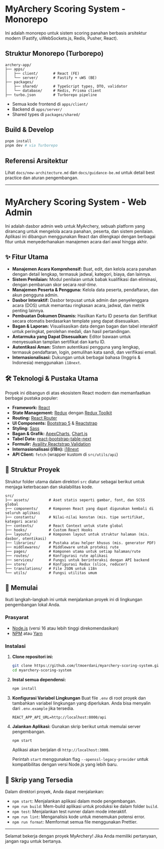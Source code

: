 # MyArchery Scoring System - Monorepo

Ini adalah monorepo untuk sistem scoring panahan berbasis arsitektur modern (Fastify, uWebSockets.js, Redis, Pusher, React).

## Struktur Monorepo (Turborepo)

```
archery-app/
├── apps/
│   ├── client/       # React (FE)
│   └── server/       # Fastify + uWS (BE)
├── packages/
│   ├── shared/       # TypeScript types, DTO, validator
│   └── database/     # Redis, Prisma client
├── turbo.json        # Turborepo pipeline
```

- Semua kode frontend di `apps/client/`
- Backend di `apps/server/`
- Shared types di `packages/shared/`

## Build & Develop

```bash
pnpm install
pnpm dev # via Turborepo
```

## Referensi Arsitektur

Lihat `docs/new-architecture.md` dan `docs/guidance-be.md` untuk detail best practice dan aturan pengembangan.

---

# MyArchery Scoring System - Web Admin

Ini adalah dasbor admin web untuk MyArchery, sebuah platform yang dirancang untuk mengelola acara panahan, peserta, dan sistem penilaian. Aplikasi ini dibangun menggunakan React dan dilengkapi dengan berbagai fitur untuk menyederhanakan manajemen acara dari awal hingga akhir.

## ✨ Fitur Utama

- **Manajemen Acara Komprehensif:** Buat, edit, dan kelola acara panahan dengan detail lengkap, termasuk jadwal, kategori, biaya, dan lainnya.
- **Sistem Penilaian:** Modul penilaian untuk babak kualifikasi dan eliminasi, dengan pembaruan skor secara *real-time*.
- **Manajemen Peserta & Pengguna:** Kelola data peserta, pendaftaran, dan akun pengguna admin.
- **Dasbor Interaktif:** Dasbor terpusat untuk admin dan penyelenggara acara (DOS) untuk memantau ringkasan acara, jadwal, dan metrik penting lainnya.
- **Pembuatan Dokumen Dinamis:** Hasilkan Kartu ID peserta dan Sertifikat secara otomatis berdasarkan template yang dapat disesuaikan.
- **Bagan & Laporan:** Visualisasikan data dengan bagan dan tabel interaktif untuk peringkat, perolehan medali, dan hasil pertandingan.
- **Antarmuka yang Dapat Disesuaikan:** Editor bawaan untuk menyesuaikan tampilan sertifikat dan kartu ID.
- **Autentikasi Aman:** Sistem autentikasi pengguna yang lengkap, termasuk pendaftaran, login, pemulihan kata sandi, dan verifikasi email.
- **Internasionalisasi:** Dukungan untuk berbagai bahasa (Inggris & Indonesia) menggunakan `i18next`.

## 🛠️ Teknologi & Pustaka Utama

Proyek ini dibangun di atas ekosistem React modern dan memanfaatkan berbagai pustaka populer:

- **Framework:** [React](https://reactjs.org/)
- **State Management:** [Redux](https://redux.js.org/) dengan [Redux Toolkit](https://redux-toolkit.js.org/)
- **Routing:** [React Router](https://reactrouter.com/)
- **UI Components:** [Bootstrap 5](https://getbootstrap.com/) & [Reactstrap](https://reactstrap.github.io/)
- **Styling:** [Sass](https://sass-lang.com/)
- **Bagan & Grafik:** [ApexCharts](https://apexcharts.com/), [Chart.js](https://www.chartjs.org/)
- **Tabel Data:** [react-bootstrap-table-next](https://react-bootstrap-table.github.io/react-bootstrap-table2/)
- **Formulir:** [Availity Reactstrap Validation](https://availity.github.io/availity-reactstrap-validation/)
- **Internasionalisasi (i18n):** [i18next](https://www.i18next.com/)
- **API Client:** `fetch` (wrapper kustom di `src/utils/api`)

## 📂 Struktur Proyek

Struktur folder utama dalam direktori `src` diatur sebagai berikut untuk menjaga keterbacaan dan skalabilitas kode.

```
src/
├── assets/         # Aset statis seperti gambar, font, dan SCSS global
├── components/     # Komponen React yang dapat digunakan kembali di seluruh aplikasi
├── constants/      # Nilai-nilai konstan (mis. tipe sertifikat, kategori acara)
├── contexts/       # React Context untuk state global
├── hooks/          # Custom React Hooks
├── layouts/        # Komponen layout untuk struktur halaman (mis. dasbor, otentikasi)
├── libraries/      # Pustaka atau helper khusus (mis. generator PDF)
├── middlewares/    # Middleware untuk proteksi rute
├── pages/          # Komponen utama untuk setiap halaman/rute
├── routes/         # Konfigurasi rute aplikasi
├── services/       # Fungsi untuk berinteraksi dengan API backend
├── store/          # Konfigurasi Redux (slice, reducer)
├── translations/   # File JSON untuk i18n
└── utils/          # Fungsi utilitas umum
```

## 🚀 Memulai

Ikuti langkah-langkah ini untuk menjalankan proyek ini di lingkungan pengembangan lokal Anda.

### Prasyarat

- [Node.js](https://nodejs.org/) (versi 16 atau lebih tinggi direkomendasikan)
- [NPM](https://www.npmjs.com/) atau [Yarn](https://yarnpkg.com/)

### Instalasi

1.  **Clone repositori ini:**
    ```bash
    git clone https://github.com/ltmoerdani/myarchery-scoring-system.git
    cd myarchery-scoring-system
    ```

2.  **Instal semua dependensi:**
    ```bash
    npm install
    ```

3.  **Konfigurasi Variabel Lingkungan**
    Buat file `.env` di root proyek dan tambahkan variabel lingkungan yang diperlukan. Anda bisa menyalin dari `.env.example` jika tersedia.
    ```
    REACT_APP_API_URL=http://localhost:8000/api
    ```

4.  **Jalankan Aplikasi:**
    Gunakan skrip berikut untuk memulai server pengembangan.
    ```bash
    npm start
    ```
    Aplikasi akan berjalan di `http://localhost:3000`.

    Perintah `start` menggunakan flag `--openssl-legacy-provider` untuk kompatibilitas dengan versi Node.js yang lebih baru.

## 📜 Skrip yang Tersedia

Dalam direktori proyek, Anda dapat menjalankan:

- `npm start`: Menjalankan aplikasi dalam mode pengembangan.
- `npm run build`: Mem-build aplikasi untuk produksi ke dalam folder `build`.
- `npm test`: Menjalankan test runner dalam mode interaktif.
- `npm run lint`: Menganalisis kode untuk menemukan potensi error.
- `npm run format`: Memformat semua file menggunakan Prettier.

---

Selamat bekerja dengan proyek MyArchery! Jika Anda memiliki pertanyaan, jangan ragu untuk bertanya.